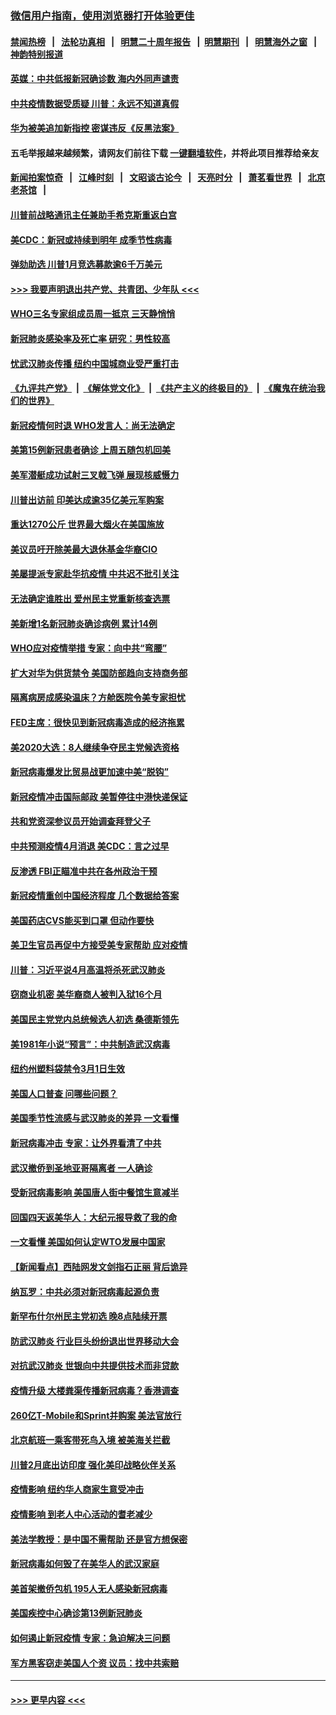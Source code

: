 ### [微信用户指南，使用浏览器打开体验更佳](https://github.com/gfw-breaker/banned-news1/blob/master/indexes/wechat-guide.md?t=0)
#### [禁闻热榜](热点新闻.md?t=0)  &nbsp;&nbsp;|&nbsp;&nbsp; [法轮功真相](https://github.com/gfw-breaker/truth/blob/master/README.md?t=0) &nbsp;&nbsp;|&nbsp;&nbsp; [明慧二十周年报告](https://github.com/gfw-breaker/mh-reports/blob/master/README.md?t=0) &nbsp;&nbsp;|&nbsp;&nbsp;[明慧期刊](https://github.com/gfw-breaker/mh-qikan) &nbsp;&nbsp;|&nbsp;&nbsp; [明慧海外之窗](https://github.com/gfw-breaker/mh-news/blob/master/README.md?t=0) &nbsp;&nbsp;|&nbsp;&nbsp; [神韵特别报道](https://github.com/gfw-breaker/mh-news/blob/master/shenyun.md?t=0)
#### [英媒：中共低报新冠确诊数 海内外同声谴责](../pages/nsc412/n11867421.md?t=02141302) 
#### [中共疫情数据受质疑 川普：永远不知道真假](../pages/nsc412/n11867195.md?t=02141302) 
#### [华为被美追加新指控 密谋违反《反黑法案》](../pages/nsc412/n11867191.md?t=02141302) 
#### 五毛举报越来越频繁，请网友们前往下载 [一键翻墙软件](https://github.com/gfw-breaker/ssr-accounts)，并将此项目推荐给亲友
#### [新闻拍案惊奇](https://github.com/gfw-breaker/banned-news1/blob/master/pages/link4.md) &nbsp;&nbsp;|&nbsp;&nbsp; [江峰时刻](https://github.com/gfw-breaker/banned-news1/blob/master/pages/link4.md) &nbsp;&nbsp;|&nbsp;&nbsp; [文昭谈古论今](https://github.com/gfw-breaker/banned-news1/blob/master/pages/link4.md) &nbsp;&nbsp;|&nbsp;&nbsp; [天亮时分](https://github.com/gfw-breaker/banned-news1/blob/master/pages/link4.md) &nbsp;&nbsp;|&nbsp;&nbsp; [萧茗看世界](https://github.com/gfw-breaker/banned-news1/blob/master/pages/link4.md) &nbsp;&nbsp;|&nbsp;&nbsp; [北京老茶馆](https://github.com/gfw-breaker/banned-news1/blob/master/pages/link4.md) &nbsp;&nbsp;|&nbsp;&nbsp; 
#### [川普前战略通讯主任兼助手希克斯重返白宫](../pages/nsc412/n11867104.md?t=02141302) 
#### [美CDC：新冠或持续到明年 成季节性病毒](../pages/nsc412/n11867279.md?t=02141302) 
#### [弹劾助选 川普1月竞选募款逾6千万美元](../pages/nsc412/n11866950.md?t=02141302) 
#### [>>> 我要声明退出共产党、共青团、少年队 <<<](https://github.com/begood0513/goodnews/blob/master/quit/letter.md) 
#### [WHO三名专家组成员周一抵京 三天静悄悄](../pages/nsc412/n11866947.md?t=02141302) 
#### [新冠肺炎感染率及死亡率 研究：男性较高](../pages/nsc412/n11866956.md?t=02141302) 
#### [忧武汉肺炎传播 纽约中国城商业受严重打击](../pages/nsc412/n11866902.md?t=02141302) 
#### [《九评共产党》](https://github.com/begood0513/9ping.md/blob/master/README.md) &nbsp;|&nbsp; [《解体党文化》](../../../../jtdwh.md/blob/master/README.md)  &nbsp;|&nbsp; [《共产主义的终极目的》](../../../../gczydzjmd.md/blob/master/README.md) &nbsp;|&nbsp; [《魔鬼在统治我们的世界》](../../../../mgztzwmdsj.md/blob/master/README.md) 
#### [新冠疫情何时退 WHO发言人：尚无法确定](../pages/nsc412/n11866864.md?t=02141302) 
#### [美第15例新冠患者确诊 上周五随包机回美](../pages/nsc412/n11866852.md?t=02141302) 
#### [美军潜艇成功试射三叉戟飞弹 展现核威慑力](../pages/nsc412/n11866046.md?t=02141302) 
#### [川普出访前 印美达成逾35亿美元军购案](../pages/nsc412/n11865444.md?t=02141302) 
#### [重达1270公斤 世界最大烟火在美国施放](../pages/nsc412/n11865198.md?t=02141302) 
#### [美议员吁开除美最大退休基金华裔CIO](../pages/nsc412/n11865230.md?t=02141302) 
#### [美屡提派专家赴华抗疫情 中共迟不批引关注](../pages/nsc412/n11864719.md?t=02141302) 
#### [无法确定谁胜出 爱州民主党重新核查选票](../pages/nsc412/n11864830.md?t=02141302) 
#### [美新增1名新冠肺炎确诊病例 累计14例](../pages/nsc412/n11864893.md?t=02141302) 
#### [WHO应对疫情举措 专家：向中共“弯腰”](../pages/nsc412/n11864727.md?t=02141302) 
#### [扩大对华为供货禁令 美国防部趋向支持商务部](../pages/nsc412/n11864773.md?t=02141302) 
#### [隔离病房成感染温床？方舱医院令美专家担忧](../pages/nsc412/n11864575.md?t=02141302) 
#### [FED主席：很快见到新冠病毒造成的经济拖累](../pages/nsc412/n11864507.md?t=02141302) 
#### [美2020大选：8人继续争夺民主党候选资格](../pages/nsc412/n11864327.md?t=02141302) 
#### [新冠病毒爆发比贸易战更加速中美“脱钩”](../pages/nsc412/n11864470.md?t=02141302) 
#### [新冠疫情冲击国际邮政 美暂停往中港快递保证](../pages/nsc412/n11864207.md?t=02141302) 
#### [共和党资深参议员开始调查拜登父子](../pages/nsc412/n11863984.md?t=02141302) 
#### [中共预测疫情4月消退 美CDC：言之过早](../pages/nsc412/n11864310.md?t=02141302) 
#### [反渗透 FBI正瞄准中共在各州政治干预](../pages/nsc412/n11864300.md?t=02141302) 
#### [新冠疫情重创中国经济程度 几个数据给答案](../pages/nsc412/n11864203.md?t=02141302) 
#### [美国药店CVS能买到口罩 但动作要快](../pages/nsc412/n11862438.md?t=02141302) 
#### [美卫生官员再促中方接受美专家帮助 应对疫情](../pages/nsc412/n11864043.md?t=02141302) 
#### [川普：习近平说4月高温将杀死武汉肺炎](../pages/nsc412/n11860814.md?t=02141302) 
#### [窃商业机密 美华裔商人被判入狱16个月](../pages/nsc412/n11863911.md?t=02141302) 
#### [美国民主党党内总统候选人初选 桑德斯领先](../pages/nsc412/n11863475.md?t=02141302) 
#### [美1981年小说“预言”：中共制造武汉病毒](../pages/nsc412/n11863306.md?t=02141302) 
#### [纽约州塑料袋禁令3月1日生效](../pages/nsc412/n11862832.md?t=02141302) 
#### [美国人口普查  问哪些问题？](../pages/nsc412/n11862808.md?t=02141302) 
#### [美国季节性流感与武汉肺炎的差异 一文看懂](../pages/nsc412/n11862428.md?t=02141302) 
#### [新冠病毒冲击 专家：让外界看清了中共](../pages/nsc412/n11862280.md?t=02141302) 
#### [武汉撤侨到圣地亚哥隔离者 一人确诊](../pages/nsc412/n11862460.md?t=02141302) 
#### [受新冠病毒影响 美国唐人街中餐馆生意减半](../pages/nsc412/n11861940.md?t=02141302) 
#### [回国四天返美华人：大纪元报导救了我的命](../pages/nsc412/n11862181.md?t=02141302) 
#### [一文看懂 美国如何认定WTO发展中国家](../pages/nsc412/n11862051.md?t=02141302) 
#### [【新闻看点】西陆网发文剑指石正丽 背后诡异](../pages/nsc412/n11861792.md?t=02141302) 
#### [纳瓦罗：中共必须对新冠病毒起源负责](../pages/nsc412/n11861810.md?t=02141302) 
#### [新罕布什尔州民主党初选 晚8点陆续开票](../pages/nsc412/n11861872.md?t=02141302) 
#### [防武汉肺炎 行业巨头纷纷退出世界移动大会](../pages/nsc412/n11861795.md?t=02141302) 
#### [对抗武汉肺炎 世银向中共提供技术而非贷款](../pages/nsc412/n11861652.md?t=02141302) 
#### [疫情升级 大楼粪渠传播新冠病毒？香港调查](../pages/nsc412/n11861556.md?t=02141302) 
#### [260亿T-Mobile和Sprint并购案 美法官放行](../pages/nsc412/n11861511.md?t=02141302) 
#### [北京航班一乘客带死鸟入境 被美海关拦截](../pages/nsc412/n11861317.md?t=02141302) 
#### [川普2月底出访印度 强化美印战略伙伴关系](../pages/nsc412/n11860557.md?t=02141302) 
#### [疫情影响  纽约华人商家生意受冲击](../pages/nsc412/n11860284.md?t=02141302) 
#### [疫情影响  到老人中心活动的耆老减少](../pages/nsc412/n11860199.md?t=02141302) 
#### [美法学教授：是中国不需帮助 还是官方想保密](../pages/nsc412/n11859492.md?t=02141302) 
#### [新冠病毒如何毁了在美华人的武汉家庭](../pages/nsc412/n11859524.md?t=02141302) 
#### [美首架撤侨包机 195人无人感染新冠病毒](../pages/nsc412/n11859908.md?t=02141302) 
#### [美国疾控中心确诊第13例新冠肺炎](../pages/nsc412/n11859966.md?t=02141302) 
#### [如何遏止新冠疫情 专家：急迫解决三问题](../pages/nsc412/n11859685.md?t=02141302) 
#### [军方黑客窃走美国人个资 议员：找中共索赔](../pages/nsc412/n11859371.md?t=02141302) 

----
#### [ >>> 更早内容 <<< ](../indexes/nsc412-earlier.md)
